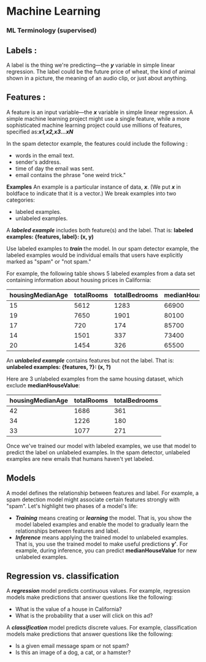 # Machine Learning
### ML Terminology (supervised)
## Labels :
A label is the thing we're predicting—the ***y*** variable in simple linear regression. The label could be the future price of wheat, the kind of animal shown in a picture, the meaning of an audio clip, or just about anything.
## Features :
A feature is an input variable—the ***x*** variable in simple linear regression. A simple machine learning project might use a single feature, while a more sophisticated machine learning project could use millions of features, specified as:***x1,x2,x3...xN***

In the spam detector example, the features could include the following :
   * words in the email text.
   * sender's address.
   * time of day the email was sent.
   * email contains the phrase "one weird trick."

**Examples**
An example is a particular instance of data, ***x***. (We put ***x*** in boldface to indicate that it is a vector.) We break examples into two categories:
   * labeled examples.
   * unlabeled examples.
   
A ***labeled example*** includes both feature(s) and the label. That is: **labeled examples: {features, label}: (x, y)** 

Use labeled examples to ***train*** the model. In our spam detector example, the labeled examples would be individual emails that users have explicitly marked as "spam" or "not spam."

For example, the following table shows 5 labeled examples from a data set containing information about housing prices in California:

housingMedianAge| totalRooms | totalBedrooms | medianHouseValue	
------------ | ------------- | -------------- | ---------------
15 | 5612 | 1283 | 66900
19 | 7650 | 1901 | 80100
17 | 720  | 174  | 85700
14 | 1501 | 337  | 73400
20 | 1454 | 326  | 65500

An ***unlabeled example*** contains features but not the label. That is:  **unlabeled examples: {features, ?}: (x, ?)**

Here are 3 unlabeled examples from the same housing dataset, which exclude **medianHouseValue**:

housingMedianAge | totalRooms | totalBedrooms
---------------- | -----------| ------------
42 | 1686 | 361
34 | 1226 | 180
33 | 1077 | 271

Once we've trained our model with labeled examples, we use that model to predict the label on unlabeled examples. In the spam detector, unlabeled examples are new emails that humans haven't yet labeled.

## Models

A model defines the relationship between features and label. For example, a spam detection model might associate certain features strongly with "spam". Let's highlight two phases of a model's life:
   * ***Training*** means creating or ***learning*** the model. That is, you show the model labeled examples and enable the model to gradually learn the relationships between features and label.
   * ***Inference*** means applying the trained model to unlabeled examples. That is, you use the trained model to make useful predictions **y'**. For example, during inference, you can predict **medianHouseValue** for new unlabeled examples.

## Regression vs. classification

A ***regression*** model predicts continuous values. For example, regression models make predictions that answer questions like the following:
   * What is the value of a house in California?
   * What is the probability that a user will click on this ad?
   
A ***classification*** model predicts discrete values. For example, classification models make predictions that answer questions like the following:
   * Is a given email message spam or not spam?
   * Is this an image of a dog, a cat, or a hamster?
   
